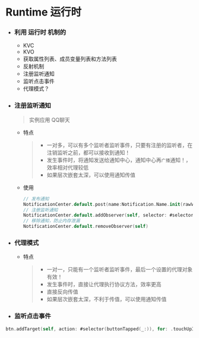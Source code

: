 # Runtime 运行时

- ### 利用 运行时 机制的

  - KVC
  - KVO
  - 获取属性列表、成员变量列表和方法列表
  - 反射机制
  - 注册监听通知
  - 监听点击事件
  - 代理模式？

- ### 注册监听通知

  > 实例应用 QQ聊天

  - 特点

    > - 一对多，可以有多个监听者监听事件，只要有注册的监听者，在注销监听之前，都可以接收到通知！
    > - 发生事件时，将通知发送给通知中心，通知中心再`广播`通知！，效率相对代理较低
    > - 如果层次嵌套太深，可以使用通知传值

  - 使用

    ```swift
    // 发布通知
    NotificationCenter.default.post(name:Notification.Name.init(rawValue:JLUserShouldLoginNotification), object: "bad token")
    // 注册监听通知
    NotificationCenter.default.addObserver(self, selector: #selector(userLogin), name: NSNotification.Name(rawValue: JLUserShouldLoginNotification), object: nil)
    // 移除通知，防止内存泄漏
    NotificationCenter.default.removeObserver(self)
    ```

- ### 代理模式

  - 特点

    > - 一对一，只能有一个监听者监听事件，最后一个设置的代理对象有效！
    > - 发生事件时，直接让代理执行协议方法，效率更高
    > - 直接反向传值
    > - 如果层次嵌套太深，不利于传值，可以使用通知传值

- ### 监听点击事件

```swift
btn.addTarget(self, action: #selector(buttonTapped(_:)), for: .touchUpInside)
```

